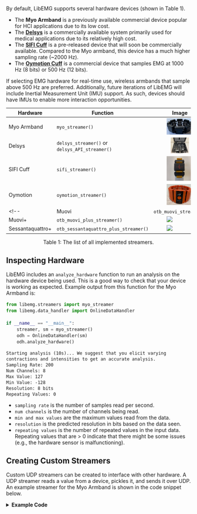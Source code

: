 <style>
    table {
        width: 100%;
    }
    .device_img {
        display: block;
        margin-left: auto;
        margin-right: auto;
        width: 50%;
        height: 50%;
    }
    .device_img_2 {
        display: block;
        margin-left: auto;
        margin-right: auto;
        width: 35%;
        height: 50%;
    }
</style>

By default, LibEMG supports several hardware devices (shown in Table 1). 
- The **Myo Armband** is a previously available commercial device popular for HCI applications due to its low cost.
- The [**Delsys**](https://delsys.com/) is a commercially available system primarily used for medical applications due to its relatively high cost. 
- The [**SIFI Cuff**](https://sifilabs.com/) is a pre-released device that will soon be commercially available. Compared to the Myo armband, this device has a much higher sampling rate (~2000 Hz).
- The [**Oymotion Cuff**](http://www.oymotion.com/en/product32/149) is a commercial device that samples EMG at 1000 Hz (8 bits) or 500 Hz (12 bits). 
<!-- - The [**OTBioelettronica**](https://otbioelettronica.it/hardware/) devices are a set of commercially available HDEMG systems. -->

If selecting EMG hardware for real-time use, wireless armbands that sample above 500 Hz are preferred. Additionally, future iterations of LibEMG will include Inertial Measurement Unit (IMU) support. As such, devices should have IMUs to enable more interaction opportunities.

| <center>Hardware</center> | <center>Function</center> | <center>Image</center> |
| ------------- | ------------- | ------------- |
| Myo Armband  | `myo_streamer()`  | <div class="device_img">![](devices/Myo.png) </div>|
| Delsys  | `delsys_streamer()` or `delsys_API_streamer()` | <div class="device_img_2">![](devices/delsys_trigno.png) </div>|
| SIFI Cuff | `sifi_streamer()` | <div class="device_img">![](devices/sifi_cuff.png) </div>|
| Oymotion | `oymotion_streamer()`| <div class="device_img">![](devices/oymotion.png) </div>|
<!-- | Muovi | `otb_muovi_streamer()`| <div class="device_img">![](devices/muovi.png) </div>| 
| Muovi+ | `otb_muovi_plus_streamer()`| <div class="device_img">![](devices/muovi+.png) </div>| 
| Sessantaquattro+ | `otb_sessantaquattro_plus_streamer()`| <div class="device_img">![](devices/sess.png) </div>|  -->

<center> <p>Table 1: The list of all implemented streamers.</p> </center>

## Inspecting Hardware
LibEMG includes an `analyze_hardware` function to run an analysis on the hardware device being used. This is a good way to  check that your device is working as expected. Example output from this function for the Myo Armband is:

```Python
from libemg.streamers import myo_streamer
from libemg.data_handler import OnlineDataHandler

if __name__ == "__main__":
    streamer, sm = myo_streamer()
    odh = OnlineDataHandler(sm)
    odh.analyze_hardware()
```

```
Starting analysis (10s)... We suggest that you elicit varying contractions and intensities to get an accurate analysis.
Sampling Rate: 200
Num Channels: 8
Max Value: 127
Min Value: -128
Resolution: 8 bits
Repeating Values: 0
```

- `sampling rate` is the number of samples read per second.
- `num channels` is the number of channels being read.
- `min and max values` are the maximum values read from the data.
- `resolution` is the predicted resolution in bits based on the data seen.
- `repeating values` is the number of repeated values in the input data. Repeating values that are > 0 indicate that there might be some issues (e.g., the hardware sensor is malfunctioning).

## Creating Custom Streamers
Custom UDP streamers can be created to interface with other hardware. A UDP streamer reads a value from a device, pickles it, and sends it over UDP. An example streamer for the Myo Armband is shown in the code snippet below.

<details>
<summary><b>Example Code</b></summary>

```Python
import socket
import multiprocessing
import pickle
from pyomyo import Myo, emg_mode

def streamer():
    sock = socket.socket(socket.AF_INET, socket.SOCK_DGRAM)
    m = Myo(mode=emg_mode.FILTERED)
    m.connect()

    # On every new sample it, simply pickle it and write it over UDP
    def write_to_socket(emg, movement):
        data_arr = pickle.dumps(list(emg))
        sock.sendto(data_arr, ('127.0.0.1' 12345))
    m.add_emg_handler(write_to_socket)
    
    while True:
        m.run()
        
if __name__ == "__main__" :
    # Create streamer in a seperate Proces so that the main thread is free
    p = multiprocessing.Process(target=streamer, daemon=True)
    p.start()
    
    # Code leveraging the data goes here:
    odh = OnlineDataHandler(emg_arr=True, port=12345, ip='127.0.0.1')
    odh.start_listening()

    # Do stuff with data...
```

</details>

<br/>
<br/>